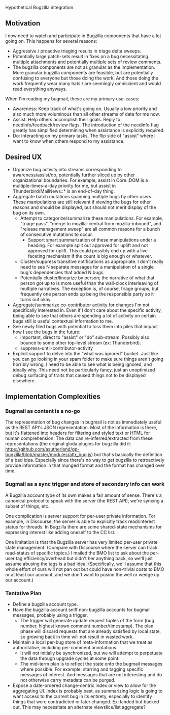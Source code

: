 Hypothetical Bugzilla integration.

## Motivation ##

I now need to watch and participate in Bugzilla components that have a lot going
on.  This happens for several reasons:
* Aggressive / proactive triaging results in triage delta sweeps.
* Potentially large patch-sets result in fixes on a bug necessitating multiple
  attachments and potentially multiple sets of review comments.
* The bugzilla components are not as granular as the implementation.  More
  granular bugzilla components are feasible, but are potentially confusing to
  everyone but those doing the work.  And those doing the work frequently wear
  many hats / are seemingly omniscient and would read everything anyways.

When I'm reading my bugmail, these are my primary use-cases:
* Awareness: Keep track of what's going on.  Usually a low priority and also
  much more voluminous than all other streams of data for me now.
* Assist: Help others accomplish their goals.  Reply to needinfo/feedback/review
  flags.  The introduction of the needinfo flag greatly has simplified
  determining when assistance is explicitly required.
* Do: Interacting on my primary tasks.  The flip side of "assist" where I want
  to know when others respond to my assistance.

## Desired UX ##

* Organize bug activity into streams corresponding to awareness/assist/do,
  potentially further sliced up by other organizational boundaries.  For
  example, assist in Core::DOM is a multiple-times-a-day priority for me, but
  assist in Thunderbird/MailNews::* is an end-of-day thing.
* Aggregate batch mutations spanning multiple bugs by other users.  These
  manipulations are still relevant if viewing the bugs for other reasons and
  should be displayed, but should not merit display of the bug on its own.
  * Attempt to categorize/summarize these manipulations.  For example,
    "triage pass", "merge to mozilla-central from mozilla-inbound", and
    "release management sweep" are all common reasons for a bunch of consecutive
    mutations to occur.
    * Support smart summarization of these manipulations under a heading.  For
      example split out approved for uplift and not approved for uplift.  This
      could possibly end up with a live faceting mechanism if the count is
      big enough or whatever.
  * Cluster/suppress transitive notifications as appropriate.  I don't really
    need to see N separate messages for a manipulation of a single bug's
    dependencies that added N bugs.
  * Potentially cluster/linearize by person; the narrative of what that person
    got up to is more useful than the wall-clock interleaving of multiple
    narratives.  The exception is, of course, triage groups, but frequently
    one person ends up being the responsible party so it turns out okay.
* Aggregate/summarize co-contributor activity for changes I'm not specifically
  interested in.  Even if I don't care about the specific activity, being able
  to see that others are spending a lot of activity on certain bugs still is
  useful contextual information to me.
* See newly filed bugs with potential to toss them into piles that impact how I
  see the bugs in the future:
  * important, direct to "assist" or "do" sub-stream.  Possibly also bounce to
    some other top-level stream (ex: Thunderbird).
  * suppress-until-contributor-activity
* Explicit support to delve into the "what was ignored" bucket.  Just like you
  can go looking in your spam folder to make sure things aren't going horribly
  wrong, I need to be able to see what is being ignored, and ideally why.  This
  need not be particularly fancy, just an unoptimized debug surfacing of traits
  that caused things not to be displayed elsewhere.

## Implementation Complexities ##

### Bugmail as content is a no-go ###

The representation of bug changes in bugmail is not as immediately useful as the
REST API's JSON representation.  Most of the information is there, but it's
flattened into headers for filtering and styled text or HTML for human
comprehension.  The data can re-inferred/extracted from these representations
(the original gloda plugins for bugzilla did it:
https://github.com/asutherland/gp-bugzilla/blob/master/modules/attr_bug.js) but
that's basically the definition of a bad idea.  Especially since there's no way
to get bugzilla to retroactively provide information in that munged format and
the format has changed over time.

### Bugmail as a sync trigger and store of secondary info can work ###

A Bugzilla account type of its own makes a fair amount of sense.  There's a
canonical protocol to speak with the server (the REST API), we're syncing a
subset of things, etc.

One complication is server support for per-user private information.  For
example, in Discourse, the server is able to explicitly track read/interest
status for threads.  In Bugzilla there are some shared-state mechanisms for
expressing interest like adding oneself to the CC list.

One limitation is that the Bugzilla server has very limited per-user private
state management.  (Compare with Discourse where the server can track
read-status of specific topics.)  I mailed the BMO list to ask about the
per-user tag efficiency/overhead but didn't her anything back, so we'll just
assume abusing the tags is a bad idea.  (Specifically, we'll assume that this
whole effort of ours will not pan out but could have non-trivial costs to BMO
or at least our account, and we don't want to posion the well or wedge up our
account.)

### Tentative Plan ###

* Define a bugzilla account type.
* Have the bugzilla account sniff non-bugzilla accounts for bugmail messages,
  probably using a trigger.
  * The trigger will generate update request tuples of the form (bug number,
    highest known comment number/timestamp).  The plan phase will discard
    requests that are already satisfied by local state, so growing back in time
    will not result in wasted work.
* Maintain a local per-bug store of meta-information that we treat as
  authoritative, including per-comment annotations.
  * It will not initially be synchronized, but we will attempt to perpetuate the
    data through upgrade cycles at some point.
  * The mid-term plan is to reflect the state onto the bugmail messages where
    possible.  For example, starring and tagging specific messages of interest.
    And messages that are not interesting and do not otherwise carry metadata
    can be purged.
* Expose a date-ordered change-centric index or view to allow for the
  aggregating UI.  Index is probably best, as summarizing logic is going to want
  access to the current bug in its entirety, especially to identify things that
  were contradicted or later changed.  Ex: landed but backed out.  This may
  necessitate an alternate viewslice/list aggregate?
